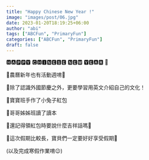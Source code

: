 ```yaml
---
title: "Happy Chinese New Year !"
image: "images/post/06.jpg"
date: 2023-01-20T18:19:25+06:00
author: "abi"
tags: ["ABCFun", "PrimaryFun"]
categories: ["ABCFun", "PrimaryFun"]
draft: false
---
```


🅷🅰🅿🅿🆈 🅲🅷🅸🅽🅴🆂🅴 🅽🅴🆆 🆈🅴🅰🆁 🐰

🔸農曆新年也有活動週唷🧨

🔸除了認識外國節慶之外，更要學習用英文介紹自己的文化！

🔸寶寶班手作了小兔子紅包

🔸哥哥姊姊班讀了讀本

🔸還記得領紅包時要說什麼吉祥話嗎🧧

🔸這次假期比較長，寶貝們一定要好好享受假期🧸

(以及完成寒假作業唷😉)